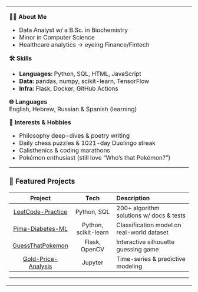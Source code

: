 <table width="100%">
  <tr>
    <td width="30%" valign="top">

**👨‍🔬 About Me**  
- Data Analyst w/ a B.Sc. in Biochemistry  
- Minor in Computer Science  
- Healthcare analytics → eyeing Finance/Fintech  

**🛠️ Skills**  
- **Languages:** Python, SQL, HTML, JavaScript  
- **Data:** pandas, numpy, scikit-learn, TensorFlow  
- **Infra:** Flask, Docker, GitHub Actions  

**🌐 Languages**  
English, Hebrew, Russian & Spanish (learning)  


**🎯 Interests & Hobbies**  
- Philosophy deep-dives & poetry writing  
- Daily chess puzzles & 1021-day Duolingo streak  
- Calisthenics & coding marathons  
- Pokémon enthusiast (still love “Who’s that Pokémon?”)

---

### 📂 Featured Projects

| Project | Tech | Description |
|:-------:|:----:|:-----------|
| [LeetCode-Practice](https://github.com/YosefMend/leetcode-practice) | Python, SQL | 200+ algorithm solutions w/ docs & tests |
| [Pima-Diabetes-ML](https://github.com/YosefMend/Pima-Diabetes-ML) | Python, scikit-learn | Classification model on real-world dataset |
| [GuessThatPokemon](https://github.com/YosefMend/GuessThatPokemon) | Flask, OpenCV | Interactive silhouette guessing game |
| [Gold-Price-Analysis](https://github.com/YosefMend/Gold-Price-Data-Analysis) | Jupyter | Time-series & predictive modeling |

---

  </tr>
</table>
